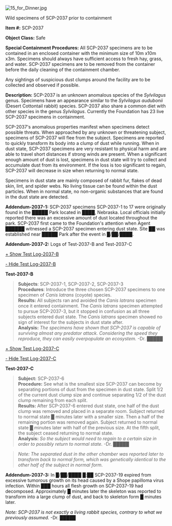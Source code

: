 ![15_for_Dinner.jpg](http://scp-wiki.wdfiles.com/local--files/scp-2037/15_for_Dinner.jpg)

Wild specimens of SCP-2037 prior to containment

**Item #:** SCP-2037

**Object Class:** Safe

**Special Containment Procedures:** All SCP-2037 specimens are to be contained in an enclosed container with the minimum size of 10m x10m x3m. Specimens should always have sufficient access to fresh hay, grass, and water. SCP-2037 specimens are to be removed from the container before the daily cleaning of the containment chamber.

Any sightings of suspicious dust clumps around the facility are to be collected and observed if possible.

**Description:** SCP-2037 is an unknown anomalous species of the _Sylvilagus_ genus. Specimens have an appearance similar to the _Sylvilagus audubonii_ (Desert Cottontail rabbit) species. SCP-2037 also share a common diet with other species in the genus _Sylvilagus_. Currently the Foundation has 23 live SCP-2037 specimens in containment.

SCP-2037's anomalous properties manifest when specimens detect possible threats. When approached by any unknown or threatening subject, specimens of SCP-2037 will flee from the subject. Specimens are reported to quickly transform its body into a clump of dust while running. When in dust state, SCP-2037 specimens are very resistant to physical harm and are able to travel short distances if strong winds are present. When a significant enough amount of dust is lost, specimens in dust state will try to collect and accumulate dust from its environment. If the loss is too significant to regain, SCP-2037 will decrease in size when returning to normal state.

Specimens in dust state are mainly composed of rabbit fur, flakes of dead skin, lint, and spider webs. No living tissue can be found within the dust particles. When in normal state, no non-organic substances that are found in the dust state are detected.

**Addendum-2037-1:** SCP-2037 specimens SCP-2037-1 to 17 were originally found in the █████ Park located in ████, Nebraska. Local officials initially reported there was an excessive amount of dust located throughout the park. SCP-2037 first came to the Foundation's attention when Agent ██████ witnessed a SCP-2037 specimen entering dust state. Site ██ was established near █████ Park after the event in █/██/████.

**Addendum-2037-2:** Logs of Test-2037-B and Test-2037-C

[+ Show Test Log-2037-B](javascript:;)

[\- Hide Test Log-2037-B](javascript:;)

**Test-2037-B**

> **Subjects**: SCP-2037-1, SCP-2037-2, SCP-2037-3  
> **Procedures**: Introduce the three chosen SCP-2037 specimens to one specimen of _Canis latrans_ (coyote) species.  
> **Results:** All subjects ran and avoided the _Canis latrans_ specimen once it entered containment. The _Canis latrans_ specimen attempted to pursue SCP-2037-3, but it stopped in confusion as all three subjects entered dust state. The _Canis latrans_ specimen showed no sign of interest for the subjects in dust state after.  
> **Analysis:** _The specimens have shown that SCP-2037 is capable of surviving almost any predator attack. Considering the speed they reproduce, they can easily overpopulate an ecosystem._ -Dr. █████

[+ Show Test Log-2037-C](javascript:;)

[\- Hide Test Log-2037-C](javascript:;)

**Test-2037-C**

> **Subject:** SCP-2037-6  
> **Procedure:** See what is the smallest size SCP-2037 can become by separating portions of dust from the specimen in dust state. Split 1/2 of the current dust clump size and continue separating 1/2 of the dust clump remaining from each split.  
> **Results:** After SCP-2037-6 entered dust state, one half of the dust clump was removed and placed in a separate room. Subject returned to normal state █ minutes later with a smaller size. Then a half of the remaining portion was removed again. Subject returned to normal state █ minutes later with half of the previous size. At the fifth split, the subject ceased returning to normal state.  
> **Analysis:** _So the subject would need to regain to a certain size in order to possibly return to normal state._ -Dr. █████

> _Note: The separated dust in the other chamber was reported later to transform back to normal form, which was genetically identical to the other half of the subject in normal form._

**Addendum-2037-3:** In █/██/████ █:██ SCP-2037-19 expired from excessive tumorous growth on its head caused by a Shope papilloma virus infection. Within ███ hours all flesh growth on SCP-2037-19 had decomposed. Approximately █ minutes later the skeleton was reported to transform into a large clump of dust, and back to skeleton form █ minutes later.

_Note: SCP-2037 is not exactly a living rabbit species, contrary to what we previously assumed._ -Dr. █████